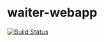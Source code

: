 # waiter-webapp
[![Build Status](https://travis-ci.org/MecayleG/waiter-webapp.svg?branch=main)](https://travis-ci.org/MecayleG/waiter-webapp)